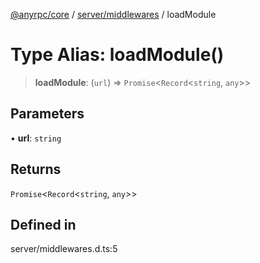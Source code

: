[@anyrpc/core](../../../modules.md) / [server/middlewares](../index.md) / loadModule

# Type Alias: loadModule()

> **loadModule**: (`url`) => `Promise`\<`Record`\<`string`, `any`\>\>

## Parameters

• **url**: `string`

## Returns

`Promise`\<`Record`\<`string`, `any`\>\>

## Defined in

server/middlewares.d.ts:5
